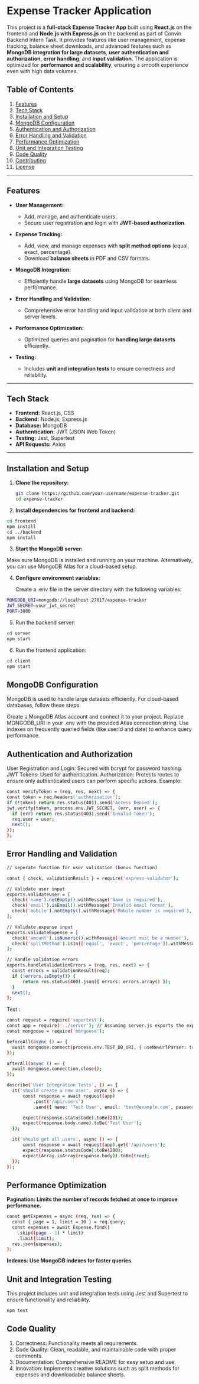 # **Expense Tracker Application**  

This project is a **full-stack Expense Tracker App** built using **React.js** on the frontend and **Node.js with Express.js** on the backend as part of Convin Backend Intern Task. It provides features like user management, expense tracking, balance sheet downloads, and advanced features such as **MongoDB integration for large datasets**, **user authentication and authorization**, **error handling**, and **input validation**. The application is optimized for **performance and scalability**, ensuring a smooth experience even with high data volumes.  

## **Table of Contents**  
1. [Features](#features)  
2. [Tech Stack](#tech-stack)  
3. [Installation and Setup](#installation-and-setup)  
4. [MongoDB Configuration](#mongodb-configuration)  
5. [Authentication and Authorization](#authentication-and-authorization)  
6. [Error Handling and Validation](#error-handling-and-validation)  
7. [Performance Optimization](#performance-optimization)  
8. [Unit and Integration Testing](#unit-and-integration-testing)  
9. [Code Quality](#code-quality)  
10. [Contributing](#contributing)  
11. [License](#license)  

---

## **Features**  
- **User Management:**  
  - Add, manage, and authenticate users.  
  - Secure user registration and login with **JWT-based authorization**.  

- **Expense Tracking:**  
  - Add, view, and manage expenses with **split method options** (equal, exact, percentage).  
  - Download **balance sheets** in PDF and CSV formats.  

- **MongoDB Integration:**  
  - Efficiently handle **large datasets** using MongoDB for seamless performance.  

- **Error Handling and Validation:**  
  - Comprehensive error handling and input validation at both client and server levels.  

- **Performance Optimization:**  
  - Optimized queries and pagination for **handling large datasets** efficiently.  

- **Testing:**  
  - Includes **unit and integration tests** to ensure correctness and reliability.

---

## **Tech Stack**  
- **Frontend:** React.js, CSS  
- **Backend:** Node.js, Express.js  
- **Database:** MongoDB  
- **Authentication:** JWT (JSON Web Token)  
- **Testing:** Jest, Supertest  
- **API Requests:** Axios  

---

## **Installation and Setup**  

1. **Clone the repository:**  
   ```bash
   git clone https://github.com/your-username/expense-tracker.git
   cd expense-tracker
   ```

2. **Install dependencies for frontend and backend:**

  ```bash
  cd frontend
  npm install
  cd ../backend
  npm install
  ```

3. **Start the MongoDB server:**

  Make sure MongoDB is installed and running on your machine. Alternatively, you can    use MongoDB Atlas for a cloud-based setup.

4. **Configure environment variables:**

   Create a .env file in the server directory with the following variables:
  ```bash
  MONGODB_URI=mongodb://localhost:27017/expense-tracker
  JWT_SECRET=your_jwt_secret
  PORT=3000
  ```

5. Run the backend server:

  ```bash
  cd server
  npm start
  ```

6. Run the frontend application:

  ```bash
  cd client
  npm start
  ```

## MongoDB Configuration
MongoDB is used to handle large datasets efficiently. For cloud-based databases, follow these steps:

Create a MongoDB Atlas account and connect it to your project.
Replace MONGODB_URI in your .env with the provided Atlas connection string.
Use indexes on frequently queried fields (like userId and date) to enhance query performance.


## Authentication and Authorization
User Registration and Login: Secured with bcrypt for password hashing.
JWT Tokens: Used for authentication.
Authorization: Protects routes to ensure only authenticated users can perform specific actions. 
Example:

  ```bash
  const verifyToken = (req, res, next) => {
  const token = req.headers['authorization'];
  if (!token) return res.status(401).send('Access Denied');
  jwt.verify(token, process.env.JWT_SECRET, (err, user) => {
    if (err) return res.status(403).send('Invalid Token');
    req.user = user;
    next();
  });
};

  ```

## Error Handling and Validation

  ```bash
  // seperate function for user validation (bonus function)

const { check, validationResult } = require('express-validator');

// Validate user input
exports.validateUser = [
    check('name').notEmpty().withMessage('Name is required'),
    check('email').isEmail().withMessage('Invalid email format'),
    check('mobile').notEmpty().withMessage('Mobile number is required'),
];

// Validate expense input
exports.validateExpense = [
    check('amount').isNumeric().withMessage('Amount must be a number'),
    check('splitMethod').isIn(['equal', 'exact', 'percentage']).withMessage('Invalid split method'),
];

// Handle validation errors
exports.handleValidationErrors = (req, res, next) => {
    const errors = validationResult(req);
    if (!errors.isEmpty()) {
        return res.status(400).json({ errors: errors.array() });
    }
    next();
};


  ```

Test :

  ```bash
  const request = require('supertest');
const app = require('../server'); // Assuming server.js exports the express app
const mongoose = require('mongoose');

beforeAll(async () => {
    await mongoose.connect(process.env.TEST_DB_URI, { useNewUrlParser: true, useUnifiedTopology: true });
});

afterAll(async () => {
    await mongoose.connection.close();
});

describe('User Integration Tests', () => {
    it('should create a new user', async () => {
        const response = await request(app)
            .post('/api/users')
            .send({ name: 'Test User', email: 'test@example.com', password: '123456', mobile: '1234567890' });

        expect(response.statusCode).toBe(201);
        expect(response.body.name).toBe('Test User');
    });

    it('should get all users', async () => {
        const response = await request(app).get('/api/users');
        expect(response.statusCode).toBe(200);
        expect(Array.isArray(response.body)).toBe(true);
    });
});

  ```

## Performance Optimization

**Pagination: Limits the number of records fetched at once to improve performance.**
```bash
const getExpenses = async (req, res) => {
  const { page = 1, limit = 10 } = req.query;
  const expenses = await Expense.find()
    .skip((page - 1) * limit)
    .limit(limit);
  res.json(expenses);
};
```

**Indexes: Use MongoDB indexes for faster queries.**

## Unit and Integration Testing
This project includes unit and integration tests using Jest and Supertest to ensure functionality and reliability.

  ```bash
  npm test
  ```


## Code Quality
1. Correctness: Functionality meets all requirements.
2. Code Quality: Clean, readable, and maintainable code with proper comments.
3. Documentation: Comprehensive README for easy setup and use.
4. Innovation: Implements creative solutions such as split methods for expenses and downloadable balance sheets.
